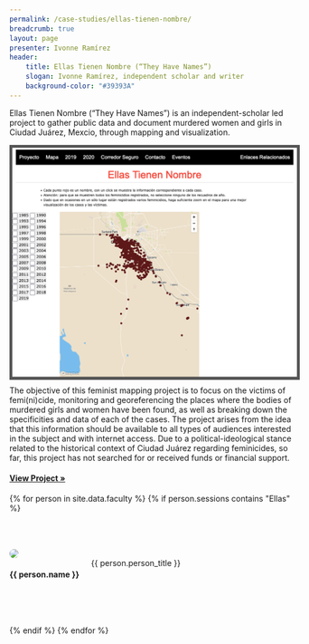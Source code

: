 ```yaml
---
permalink: /case-studies/ellas-tienen-nombre/
breadcrumb: true
layout: page
presenter: Ivonne Ramírez
header: 
    title: Ellas Tienen Nombre (“They Have Names”)
    slogan: Ivonne Ramírez, independent scholar and writer
    background-color: "#39393A"
---
```


Ellas Tienen Nombre (“They Have Names”) is an independent-scholar led project to gather public data and document murdered women and girls in Ciudad Juárez, Mexcio, through mapping and visualization. 

<img src="../../images/case-studies/Ellas-screenshot1.png" style="float:left; border: 5px solid #555; margin-bottom: 10px;"/>

The objective of this feminist mapping project is to focus on the victims of femi(ni)cide, monitoring and georeferencing the places where the bodies of murdered girls and women have been found, as well as breaking down the specificities and data of each of the cases. The project arises from the idea that this information should be available to all types of audiences interested in the subject and with internet access. Due to a political-ideological stance related to the historical context of Ciudad Juárez regarding feminicides, so far, this project has not searched for or received funds or financial support.  

#### [View Project »](https://www.ellastienennombre.org/)

{% for person in site.data.faculty %}
{% if person.sessions contains "Ellas" %}
<div class="row" style="margin-top: 4rem; margin-bottom: 4rem; align-items: center;">

<div class="medium-4 columns" style="padding-right: 50px;">
    <img src="../../images/people/{{ person.img }}" style="max-width: 125px; border-radius: 50%;"/>
</div>

<div class="medium-8 columns">
    <h4 style="font-weight: bold;">{{ person.name }}</h4>
    {{ person.person_title }}   
</div>

</div>
{% endif %}
{% endfor %}
